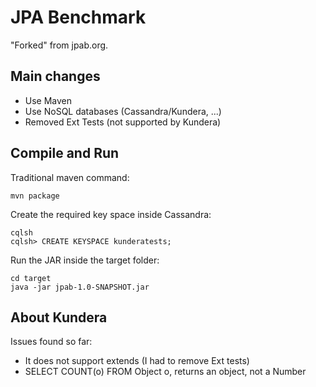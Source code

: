 # JPA Benchmark

"Forked" from jpab.org.

## Main changes

* Use Maven
* Use NoSQL databases (Cassandra/Kundera, ...)
* Removed Ext Tests (not supported by Kundera)

## Compile and Run

Traditional maven command:

    mvn package

Create the required key space inside Cassandra:

    cqlsh
    cqlsh> CREATE KEYSPACE kunderatests;

Run the JAR inside the target folder:

    cd target
    java -jar jpab-1.0-SNAPSHOT.jar

## About Kundera

Issues found so far:
* It does not support extends (I had to remove Ext tests)
* SELECT COUNT(o) FROM Object o, returns an object, not a Number
